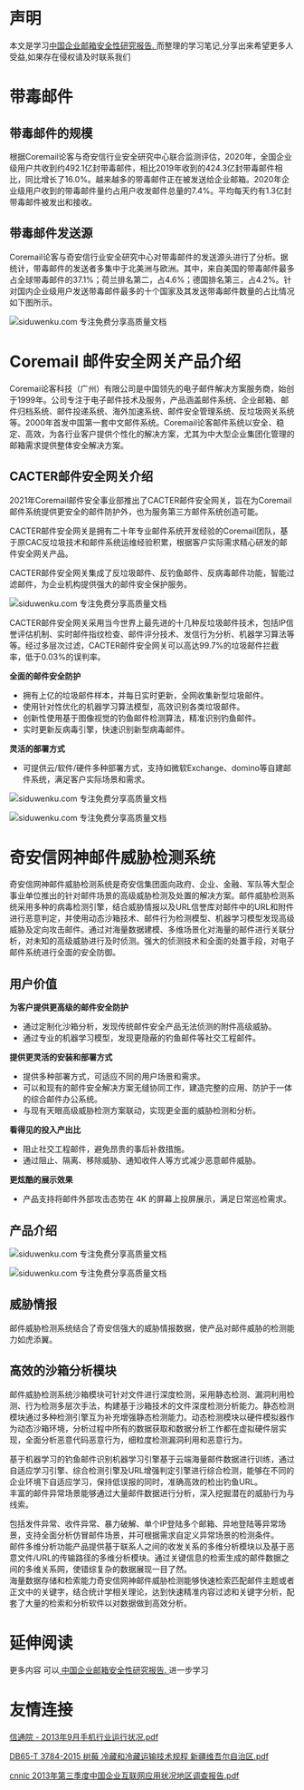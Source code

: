 # 声明 
本文是学习[中国企业邮箱安全性研究报告. ](https://siduwenku.com/view/55003?f=new_2023)而整理的学习笔记,分享出来希望更多人受益,如果存在侵权请及时联系我们
# 带毒邮件  
  
## 带毒邮件的规模  
  
根据Coremail论客与奇安信行业安全研究中心联合监测评估，2020年，全国企业级用户共收到约492.1亿封带毒邮件，相比2019年收到的424.3亿封带毒邮件相比，同比增长了16.0%。越来越多的带毒邮件正在被发送给企业邮箱。2020年企业级用户收到的带毒邮件量约占用户收发邮件总量的7.4%。平均每天约有1.3亿封带毒邮件被发出和接收。  
  
## 带毒邮件发送源  
  
Coremail论客与奇安信行业安全研究中心对带毒邮件的发送源头进行了分析。据统计，带毒邮件的发送者多集中于北美洲与欧洲。其中，来自美国的带毒邮件最多占全球带毒邮件的37.1%；荷兰排名第二，占4.6%；德国排名第三，占4.2%。针对国内企业级用户发送带毒邮件最多的十个国家及其发送带毒邮件数量的占比情况如下图所示。  
  
![siduwenku.com 专注免费分享高质量文档](http://public.host.github5.com/media/9224cfae14ea1025ae8c355950a9a4ef.png)  
  
# Coremail 邮件安全网关产品介绍  
  
Coremai论客科技（广州）有限公司是中国领先的电子邮件解决方案服务商，始创于1999年。公司专注于电子邮件技术及服务，产品涵盖邮件系统、企业邮箱、邮件归档系统、邮件投递系统、海外加速系统、邮件安全管理系统、反垃圾网关系统等。2000年首发中国第一套中文邮件系统。Coremail论客邮件系统以安全、稳定、高效，为各行业客户提供个性化的解决方案，尤其为中大型企业集团化管理的邮箱需求提供整体安全解决方案。  
  
## CACTER邮件安全网关介绍  
  
2021年Coremail邮件安全事业部推出了CACTER邮件安全网关，旨在为Coremail邮件系统提供更安全的邮件防护外，也为服务第三方邮件系统创造可能。  
  
CACTER邮件安全网关是拥有二十年专业邮件系统开发经验的Coremail团队，基于原CAC反垃圾技术和邮件系统运维经验积累，根据客户实际需求精心研发的邮件安全网关产品。  
  
CACTER邮件安全网关集成了反垃圾邮件、反钓鱼邮件、反病毒邮件功能，智能过滤邮件，为企业机构提供强大的邮件安全保护服务。  
  
![siduwenku.com 专注免费分享高质量文档](http://public.host.github5.com/media/126a7731ede7ef425471847b49d71ecb.png)  
  
CACTER邮件安全网关采用当今世界上最先进的十几种反垃圾邮件技术，包括IP信誉评估机制、实时邮件指纹检查、邮件评分技术、发信行为分析、机器学习算法等等。经过多层次过滤，CACTER邮件安全网关可以高达99.7%的垃圾邮件拦截率，低于0.03%的误判率。  
  
**全面的邮件安全防护**   
  
-   拥有上亿的垃圾邮件样本，并每日实时更新，全网收集新型垃圾邮件。  
-   使用针对性优化的机器学习算法模型，高效识别各类垃圾邮件。  
-   创新性使用基于图像视觉的钓鱼邮件检测算法，精准识别钓鱼邮件。  
-   实时更新反病毒引擎，快速识别新型病毒邮件。  
  
**灵活的部署方式**   
  
-   可提供云/软件/硬件多种部署方式，支持如微软Exchange、domino等自建邮件系统，满足客户实际场景和需求。  
  
![siduwenku.com 专注免费分享高质量文档](http://public.host.github5.com/media/98988ade316e1dc8e42dd92b332e677d.jpeg)  
  
![siduwenku.com 专注免费分享高质量文档](http://public.host.github5.com/media/63d068124e28c9ea2ae10f0f6a7cdc41.jpeg)  
  
# 奇安信网神邮件威胁检测系统  
  
奇安信网神邮件威胁检测系统是奇安信集团面向政府、企业、金融、军队等大型企事业单位推出的针对邮件场景的高级威胁检测及处置的解决方案。邮件威胁检测系统采用多种的病毒检测引擎，结合威胁情报以及URL信誉库对邮件中的URL和附件进行恶意判定，并使用动态沙箱技术、邮件行为检测模型、机器学习模型发现高级威胁及定向攻击邮件。通过对海量数据建模、多维场景化对海量的邮件进行关联分析，对未知的高级威胁进行及时侦测。强大的侦测技术和全面的处置手段，对电子邮件系统进行全面的安全防御。  
  
## 用户价值  
  
**为客户提供更高级的邮件安全防护**   
  
-   通过定制化沙箱分析，发现传统邮件安全产品无法侦测的附件高级威胁。  
-   通过专业的机器学习模型，发现更隐蔽的钓鱼邮件等社交工程邮件。  
  
**提供更灵活的安装和部署方式**   
  
-   提供多种部署方式，可适应不同的用户场景和需求。  
-   可以和现有的邮件安全解决方案无缝协同工作，建造完整的应用、防护于一体的综合邮件办公系统。  
-   与现有天眼高级威胁检测方案联动，实现更全面的威胁检测和分析。  
  
**看得见的投入产出比**   
  
-   阻止社交工程邮件，避免昂贵的事后补救措施。  
-   通过阻止、隔离、移除威胁、通知收件人等方式减少恶意邮件威胁。  
  
**更炫酷的展示效果**   
  
-   产品支持将邮件外部攻击态势在 4K 的屏幕上投屏展示，满足日常巡检需求。  
  
## 产品介绍  
  
![siduwenku.com 专注免费分享高质量文档](http://public.host.github5.com/media/c8f1b35c2a1aa1c9a08057f45b741aa8.png)  
  
![siduwenku.com 专注免费分享高质量文档](http://public.host.github5.com/media/4997008569e04440601f67e4e245adb7.png)  
  
## 威胁情报  
  
邮件威胁检测系统结合了奇安信强大的威胁情报数据，使产品对邮件威胁的检测能力如虎添翼。  
  
## 高效的沙箱分析模块  
  
邮件威胁检测系统沙箱模块可针对文件进行深度检测，采用静态检测、漏洞利用检测、行为检测多层次手法，构建基于沙箱技术的文件深度检测分析能力。静态检测模块通过多种检测引擎互为补充增强静态检测能力。动态检测模块以硬件模拟器作为动态沙箱环境，分析过程中所有的数据获取和数据分析工作都在虚拟硬件层实现，全面分析恶意代码恶意行为，细粒度检测漏洞利用和恶意行为。  
  
基于机器学习的钓鱼邮件识别机器学习引擎基于云端海量邮件数据进行训练，通过自适应学习引擎、综合检测引擎及URL增强判定引擎进行综合检测，能够在不同的企业环境下自适应学习，保持低误报的同时，准确高效的检出钓鱼URL。  
丰富的邮件异常场景能够通过大量邮件数据进行分析，深入挖掘潜在的威胁行为与线索。  
  
包括发件异常、收件异常、暴力破解、单个IP登陆多个邮箱、异地登陆等异常场景，支持全面分析仿冒邮件场景，并可根据需求自定义异常场景的检测条件。  
邮件多维分析功能产品提供基于联系人之间的收发关系的多维分析模块以及基于恶意文件/URL的传输路径的多维分析模块。通过关键信息的检索生成的邮件数据之间的多维关系网，使错综复杂的数据展现一目了然。  
海量数据存储和检索能力奇安信网神邮件威胁检测能够快速检索匹配邮件主题或者正文中的关键字，结合统计学相关理论，达到快速精准内容过滤和关键字分析，配套了大量的检索和分析软件以对数据做到高效分析。  
  
  

# 延伸阅读 
 更多内容 可以[ 中国企业邮箱安全性研究报告. ](https://siduwenku.com/view/55003?f=2023)进一步学习

# 友情连接
[信通院 - 2013年9月手机行业运行状况.pdf](http://github5.com/view/54957?f=new)

[DB65-T 3784-2015 树莓 冷藏和冷藏运输技术规程 新疆维吾尔自治区.pdf](http://github5.com/view/44654?f=new)

[cnnic  2013年第三季度中国企业互联网应用状况地区调查报告.pdf](http://github5.com/view/81814?f=new)
